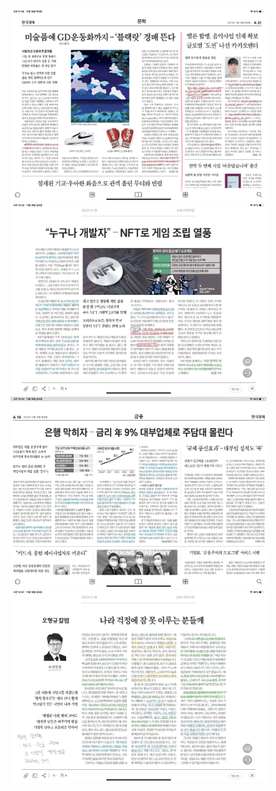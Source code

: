 <img src="./2021-11-18.png" alt="figure 3" style="zoom:40%;" />

<img src="./2021-11-18-2.png" alt="figure 3" style="zoom:40%;" />

<img src="./2021-11-18-3.png" alt="figure 3" style="zoom:40%;" />

<img src="./2021-11-18-4.png" alt="figure 3" style="zoom:40%;" />